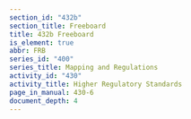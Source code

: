 ```yaml
---
section_id: "432b"
section_title: Freeboard
title: 432b Freeboard
is_element: true
abbr: FRB
series_id: "400"
series_title: Mapping and Regulations
activity_id: "430"
activity_title: Higher Regulatory Standards
page_in_manual: 430-6
document_depth: 4
---
```

